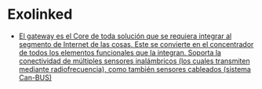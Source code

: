 # Exolinked

- [El gateway es el Core de toda solución que se requiera integrar al segmento de Internet de las cosas. Este se convierte en el concentrador de todos los elementos funcionales que la integran. Soporta la conectividad de múltiples sensores inalámbricos (los cuales transmiten mediante radiofrecuencia), como también sensores cableados (sistema Can-BUS)](http://exolinked.com/gateway/)

